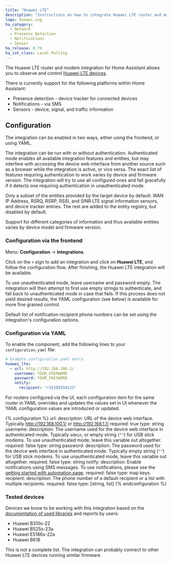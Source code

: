 ```yaml
---
title: "Huawei LTE"
description: "Instructions on how to integrate Huawei LTE router and modem devices with Home Assistant."
logo: huawei.svg
ha_category:
  - Network
  - Presence Detection
  - Notifications
  - Sensor
ha_release: 0.79
ha_iot_class: Local Polling
---
```


The Huawei LTE router and modem integration for Home Assistant allows you to observe and control [Huawei LTE devices](https://consumer.huawei.com/en/smart-home/).

There is currently support for the following platforms within Home Assistant:

- Presence detection - device tracker for connected devices
- Notifications - via SMS
- Sensors - device, signal, and traffic information

## Configuration

The integration can be enabled in two ways, either using the frontend,
or using YAML.

The integration can be run with or without
authentication. Authenticated mode enables all available integration
features and entities, but may interfere with accessing the device web
interface from another source such as a browser while the integration
is active, or vice versa. The exact list of features requiring
authentication to work varies by device and firmware version. The
integration will try to use all configured ones and fail gracefully if
it detects one requiring authentication in unauthenticated mode.

Only a subset of the entities provided by the target device by
default: WAN IP Address, RSRQ, RSRP, RSSI, and SINR LTE signal
information sensors, and device tracker entries. The rest are added to
the entity registry, but disabled by default.

Support for different categories of information and thus available
entities varies by device model and firmware version.

### Configuration via the frontend

Menu: **Configuration** -> **Integrations**.

Click on the `+` sign to add an integration and click on **Huawei
LTE**, and follow the configuration flow. After finishing, the Huawei
LTE integration will be available.

To use unauthenticated mode, leave username and password empty. The
integration will then attempt to first use empty strings to
authenticate, and fall back to unauthenticated mode in case that
fails. If this process does not yield desired results, the YAML
configuration (see below) is available for more fine grained control.

Default list of notification recipient phone numbers can be set using
the integration's configuration options.

### Configuration via YAML

To enable the component, add the following lines to your
`configuration.yaml` file:

```yaml
# Example configuration.yaml entry
huawei_lte:
  - url: http://192.168.100.1/
    username: YOUR_USERNAME
    password: YOUR_PASSWORD
    notify:
      recipient: "+15105550123"
```
For routers configured via the UI, each configuration item for the
same router in YAML overrides and updates the values set in UI
whenever the YAML configuration values are introduced or updated.

{% configuration %}
url:
  description: URL of the device web interface. Typically http://192.168.100.1/ or http://192.168.1.1/
  required: true
  type: string
username:
  description: The username used for the device web interface in authenticated mode. Typically `admin`, or empty string (`""`) for USB stick modems. To use unauthenticated mode, leave this variable out altogether.
  required: false
  type: string
password:
  description: The password used for the device web interface in authenticated mode. Typically empty string (`""`) for USB stick modems. To use unauthenticated mode, leave this variable out altogether.
  required: false
  type: string
notify:
  description: Enable notifications using SMS messages. To use notifications, please see the [getting started with automation page](/getting-started/automation/).
  required: false
  type: map
  keys:
    recipient:
      description: The phone number of a default recipient or a list with multiple recipients.
      required: false
      type: [string, list]
{% endconfiguration %}

### Tested devices

Devices we know to be working with this integration based on the [documentation of used libraries](https://github.com/Salamek/huawei-lte-api/#huawei-lte-api) and reports by users:

- Huawei B310s-22
- Huawei B525s-23a
- Huawei E5186s-22a
- Huawei B618

This is not a complete list. The integration can probably connect to other Huawei LTE devices running similar firmware.

